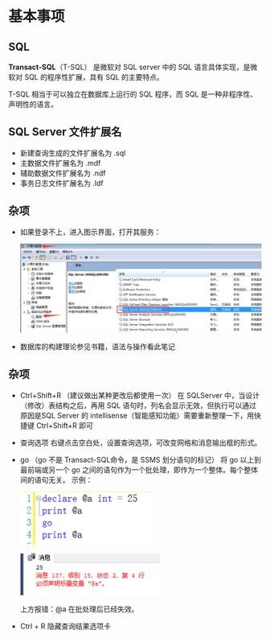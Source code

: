 # 基本事项

## SQL

**Transact-SQL**（T-SQL） 是微软对 SQL server 中的 SQL 语言具体实现，是微软对 SQL 的程序性扩展，具有 SQL 的主要特点。

T-SQL 相当于可以独立在数据库上运行的 SQL 程序，而 SQL 是一种非程序性、声明性的语言。

## SQL Server 文件扩展名

- 新建查询生成的文件扩展名为	 .sql
- 主数据文件扩展名为		 .mdf
- 辅助数据文件扩展名为		 .ndf
- 事务日志文件扩展名为		 .ldf

## 杂项

- 如果登录不上，进入图示界面，打开其服务：

	![img](images/基本事项/clipboard.png)

- 数据库的构建理论参见书籍，语法与操作看此笔记

## 杂项

- Ctrl+Shift+R
（建议做出某种更改后都使用一次）
在 SQLServer 中，当设计（修改）表结构之后，再用 SQL 语句时，列名会显示无效，但执行可以通过
原因是SQL Server 的 intellisense（智能感知功能）需要重新整理一下，用快捷键 Ctrl+Shift+R 即可

- 查询选项
右键点击空白处，设置查询选项，可改变网格和消息输出框的形式。

- go
  （go 不是 Transact-SQL命令，是 SSMS 划分语句的标记）
  将 go 以上到最前端或另一个 go 之间的语句作为一个批处理，即作为一个整体。每个整体间的语句无关。
  示例：

  ![img](images/基本事项/clipboard-16408455494331.png)

  ![img](images/基本事项/clipboard-16408455574332.png)
  
  上方报错：@a 在批处理后已经失效。
  
- Ctrl + R
隐藏查询结果选项卡